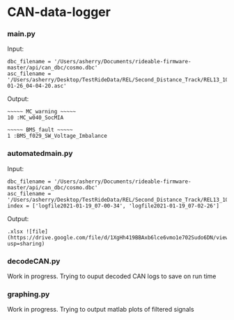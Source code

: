 # CAN-data-logger

### main.py
Input:
```
dbc_filename = '/Users/asherry/Documents/rideable-firmware-master/api/can_dbc/cosmo.dbc'
asc_filename = '/Users/asherry/Desktop/TestRideData/REL/Second_Distance_Track/REL13_100km/logfile2021-01-26_04-04-20.asc'
```
Output:
```
~~~~~ MC_warning ~~~~~
10 :MC_w040_SocMIA

~~~~~ BMS_fault ~~~~~
1 :BMS_f029_SW_Voltage_Imbalance
```

### automatedmain.py
Input:
```
dbc_filename = '/Users/asherry/Documents/rideable-firmware-master/api/can_dbc/cosmo.dbc'
asc_filename = '/Users/asherry/Desktop/TestRideData/REL/Second_Distance_Track/REL13_100km/'
index = ['logfile2021-01-19_07-00-34', 'logfile2021-01-19_07-02-26']
```
Output:
```
.xlsx ![file](https://drive.google.com/file/d/1XgHh419BBAxb6lce6vmo1e702Sudo6DN/view?usp=sharing)
```

### decodeCAN.py
Work in progress. Trying to ouput decoded CAN logs to save on run time

### graphing.py
Work in progress. Trying to output matlab plots of filtered signals
